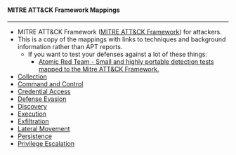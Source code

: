 
#### MITRE ATT&CK Framework Mappings 
---------------------------
* MITRE ATT&CK Framework ([MITRE ATT&CK Framework](https://attack.mitre.org/wiki/Main_Page)) for attackers.
* This is a copy of the mappings with links to techniques and background information rather than APT reports.
	* If you want to test your defenses against a lot of these things:
		* [Atomic Red Team - Small and highly portable detection tests mapped to the Mitre ATT&CK Framework.](https://github.com/redcanaryco/atomic-red-team)
* [Collection](https://github.com/rmusser01/Infosec_Reference/blob/master/Draft/ATT%26CK-Stuff/Collection.md)
* [Command and Control](https://github.com/rmusser01/Infosec_Reference/blob/master/Draft/ATT%26CK-Stuff/Command_and_Control.md)
* [Credential Access](https://github.com/rmusser01/Infosec_Reference/blob/master/Draft/ATT%26CK-Stuff/Command_and_Control.md)
* [Defense Evasion](https://github.com/rmusser01/Infosec_Reference/blob/master/Draft/ATT%26CK-Stuff/Defense_Evasion.md)
* [Discovery](https://github.com/rmusser01/Infosec_Reference/blob/master/Draft/ATT%26CK-Stuff/Discovery.md)
* [Execution](https://github.com/rmusser01/Infosec_Reference/blob/master/Draft/ATT%26CK-Stuff/Execution.md)
* [Exfiltration](https://github.com/rmusser01/Infosec_Reference/blob/master/Draft/ATT%26CK-Stuff/Exfiltration.md)
* [Lateral Movement](https://github.com/rmusser01/Infosec_Reference/blob/master/Draft/ATT%26CK-Stuff/Lateral%20Movement.md)
* [Persistence](https://github.com/rmusser01/Infosec_Reference/blob/master/Draft/ATT%26CK-Stuff/Persistence.md)
* [Privilege Escalation](https://github.com/rmusser01/Infosec_Reference/blob/master/Draft/ATT%26CK-Stuff/Privilege_Escalation.md)